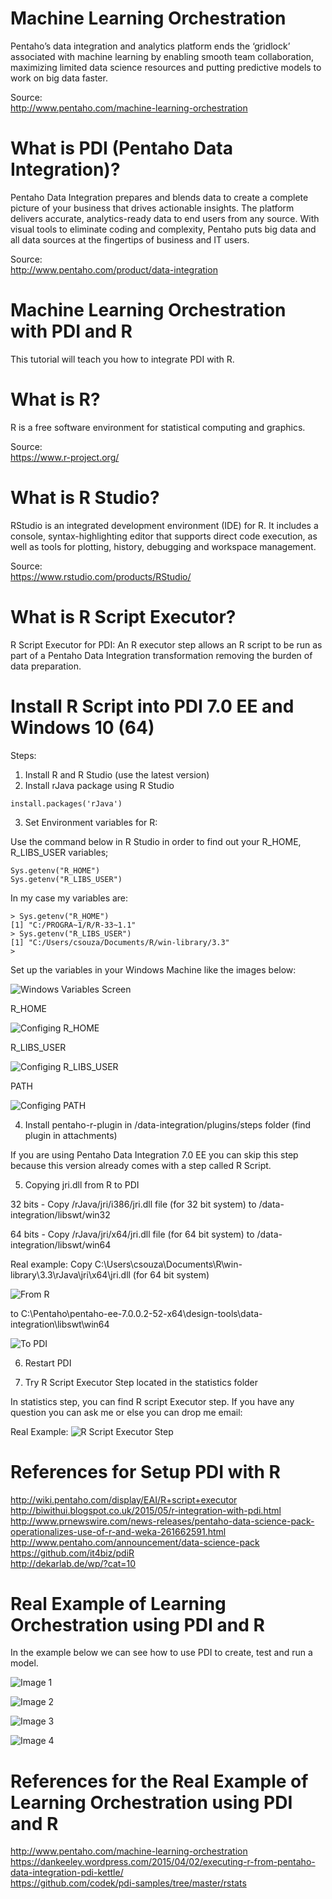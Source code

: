 # Machine Learning Orchestration
Pentaho’s data integration and analytics platform ends the ‘gridlock’ associated with machine learning by enabling smooth team collaboration, maximizing limited data science resources and putting predictive models to work on big data faster.

Source:<BR>
http://www.pentaho.com/machine-learning-orchestration <BR>

# What is PDI (Pentaho Data Integration)?

Pentaho Data Integration prepares and blends data to create a complete picture of your business that drives actionable insights. The platform delivers accurate, analytics-ready data to end users from any source. With visual tools to eliminate coding and complexity, Pentaho puts big data and all data sources at the fingertips of business and IT users.

Source: <BR>
http://www.pentaho.com/product/data-integration<BR>

# Machine Learning Orchestration with PDI and R

This tutorial will teach you how to integrate PDI with R.

# What is R?

R is a free software environment for statistical computing and graphics.

Source: <BR>
https://www.r-project.org/ <BR>

# What is R Studio?

RStudio is an integrated development environment (IDE) for R. It includes a console, syntax-highlighting editor that supports direct code execution, as well as tools for plotting, history, debugging and workspace management.

Source: <BR>
https://www.rstudio.com/products/RStudio/ <BR>


# What is R Script Executor?
R Script Executor for PDI: An R executor step allows an R script to be run as part of a Pentaho Data Integration transformation removing the burden of data preparation.

# Install R Script into PDI 7.0 EE and Windows 10 (64)

Steps:

1. Install R and R Studio (use the latest version)
2. Install rJava package using R Studio

```
install.packages('rJava')
```

3. Set Environment variables for R:

Use the command below in R Studio in order to find out your R_HOME, R_LIBS_USER variables;

```
Sys.getenv("R_HOME")
Sys.getenv("R_LIBS_USER")

```

In my case my variables are:

```
> Sys.getenv("R_HOME")
[1] "C:/PROGRA~1/R/R-33~1.1"
> Sys.getenv("R_LIBS_USER")
[1] "C:/Users/csouza/Documents/R/win-library/3.3"
> 
```

Set up the variables in your Windows Machine like the images below:

![Windows Variables Screen](https://github.com/caiomsouza/pdi_labs/blob/master/src/r_script/images/pdi_integration_with_r7.PNG)

R_HOME

![Configing R_HOME](https://github.com/caiomsouza/pdi_labs/blob/master/src/r_script/images/pdi_integration_with_r8.PNG)

R_LIBS_USER

![Configing R_LIBS_USER](https://github.com/caiomsouza/pdi_labs/blob/master/src/r_script/images/pdi_integration_with_r9.PNG)

PATH 

![Configing PATH](https://github.com/caiomsouza/pdi_labs/blob/master/src/r_script/images/pdi_integration_with_r10.PNG)


4. Install pentaho-r-plugin in /data-integration/plugins/steps folder  (find plugin in attachments)

If you are using Pentaho Data Integration 7.0 EE you can skip this step because this version already comes with a step called R Script.

5. Copying jri.dll from R to PDI

32 bits - Copy /rJava/jri/i386/jri.dll file (for 32 bit system) to /data-integration/libswt/win32

64 bits - Copy /rJava/jri/x64/jri.dll file (for 64 bit system) to /data-integration/libswt/win64

Real example: 
Copy C:\Users\csouza\Documents\R\win-library\3.3\rJava\jri\x64\jri.dll (for 64 bit system) 

![From R](https://github.com/caiomsouza/pdi_labs/blob/master/src/r_script/images/pdi_integration_with_r6.PNG)

to C:\Pentaho\pentaho-ee-7.0.0.2-52-x64\design-tools\data-integration\libswt\win64

![To PDI]( https://github.com/caiomsouza/pdi_labs/blob/master/src/r_script/images/pdi_integration_with_r5.PNG )


6. Restart PDI

7. Try R Script Executor Step located in the statistics folder

In statistics step, you can find R script Executor step.
If you have any question you can ask me or else you can drop me email:

Real Example:
![R Script Executor Step](https://github.com/caiomsouza/pdi_labs/blob/master/src/r_script/images/pdi_integration_with_r.PNG)


# References for Setup PDI with R
http://wiki.pentaho.com/display/EAI/R+script+executor <BR>
http://biwithui.blogspot.co.uk/2015/05/r-integration-with-pdi.html <BR>
http://www.prnewswire.com/news-releases/pentaho-data-science-pack-operationalizes-use-of-r-and-weka-261662591.html <BR>
http://www.pentaho.com/announcement/data-science-pack <BR>
https://github.com/it4biz/pdiR <BR>
http://dekarlab.de/wp/?cat=10 <BR>


# Real Example of Learning Orchestration using PDI and R

In the example below we can see how to use PDI to create, test and run a model.

![Image 1](https://github.com/caiomsouza/pdi_labs/blob/master/src/r_script/images/pdi_integration_with_r.PNG)

![Image 2](https://github.com/caiomsouza/pdi_labs/blob/master/src/r_script/images/pdi_integration_with_r2.PNG)

![Image 3](https://github.com/caiomsouza/pdi_labs/blob/master/src/r_script/images/pdi_integration_with_r3.PNG)

![Image 4](https://github.com/caiomsouza/pdi_labs/blob/master/src/r_script/images/pdi_integration_with_r4.PNG)


# References for the Real Example of Learning Orchestration using PDI and R
http://www.pentaho.com/machine-learning-orchestration <BR>
https://dankeeley.wordpress.com/2015/04/02/executing-r-from-pentaho-data-integration-pdi-kettle/ <BR>
https://github.com/codek/pdi-samples/tree/master/rstats <BR>
